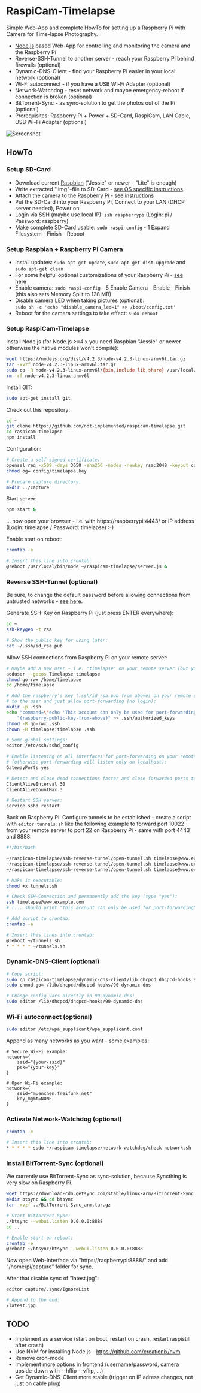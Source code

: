 RaspiCam-Timelapse
==================

Simple Web-App and complete HowTo for setting up a Raspberry Pi with Camera for Time-lapse Photography.

- [Node.js](https://nodejs.org/) based Web-App for controlling and monitoring the camera and the Raspberry Pi
- Reverse-SSH-Tunnel to another server - reach your Raspberry Pi behind firewalls (optional)
- Dynamic-DNS-Client - find your Raspberry Pi easier in your local network (optional)
- Wi-Fi autoconnect - if you have a USB Wi-Fi Adapter (optional)
- Network-Watchdog - reset network and maybe emergency-reboot if connection is broken (optional)
- BitTorrent-Sync - as sync-solution to get the photos out of the Pi (optional)
- Prerequisites: Raspberry Pi + Power + SD-Card, RaspiCam, LAN Cable, USB Wi-Fi Adapter (optional)

![Screenshot](screenshot.jpg)


HowTo
-----

### Setup SD-Card

- Download current [Raspbian](https://www.raspberrypi.org/downloads/raspbian/) ("Jessie" or newer - "Lite" is enough)
- Write extracted ".img"-file to SD-Card - [see OS specific instructions](https://www.raspberrypi.org/documentation/installation/installing-images/README.md)
- Attach the camera to the Raspberry Pi - [see instructions](https://www.raspberrypi.org/documentation/configuration/camera.md)
- Put the SD-Card into your Raspberry Pi, Connect to your LAN (DHCP server needed), Power on
- Login via SSH (maybe use local IP): `ssh raspberrypi` (Login: pi / Password: raspberry)
- Make complete SD-Card usable: `sudo raspi-config` - 1 Expand Filesystem - Finish - Reboot


### Setup Raspbian + Raspberry Pi Camera

- Install updates: `sudo apt-get update`, `sudo apt-get dist-upgrade` and `sudo apt-get clean`
- For some helpful optional customizations of your Raspberry Pi - [see here](Raspberry-Customizing.md)
- Enable camera: `sudo raspi-config` - 5 Enable Camera - Enable - Finish  
  (this also sets Memory Split to 128 MB)
- Disable camera LED when taking pictures (optional):  
  `sudo sh -c 'echo "disable_camera_led=1" >> /boot/config.txt'`
- Reboot for the camera settings to take effect: `sudo reboot`


### Setup RaspiCam-Timelapse

Install Node.js (for Node.js >=4.x you need Raspbian "Jessie" or newer - otherwise the native modules won't compile):

```bash
wget https://nodejs.org/dist/v4.2.3/node-v4.2.3-linux-armv6l.tar.gz
tar -xvzf node-v4.2.3-linux-armv6l.tar.gz
sudo cp -R node-v4.2.3-linux-armv6l/{bin,include,lib,share} /usr/local/
rm -rf node-v4.2.3-linux-armv6l
```

Install GIT:

```bash
sudo apt-get install git
```

Check out this repository:

```bash
cd ~
git clone https://github.com/not-implemented/raspicam-timelapse.git
cd raspicam-timelapse
npm install
```

Configuration:

```bash
# Create a self-signed certificate:
openssl req -x509 -days 3650 -sha256 -nodes -newkey rsa:2048 -keyout config/timelapse.key -out config/timelapse.crt
chmod og= config/timelapse.key

# Prepare capture directory:
mkdir ../capture
```

Start server:

```bash
npm start &
```

... now open your browser - i.e. with https://raspberrypi:4443/ or IP address (Login: timelapse / Password: timelapse) :-)

Enable start on reboot:

```bash
crontab -e

# Insert this line into crontab:
@reboot /usr/local/bin/node ~/raspicam-timelapse/server.js &
```


### Reverse SSH-Tunnel (optional)

Be sure, to change the default password before allowing connections from untrusted
networks - [see here](Raspberry-Customizing.md).

Generate SSH-Key on Raspberry Pi (just press ENTER everywhere):

```bash
cd ~
ssh-keygen -t rsa

# Show the public key for using later:
cat ~/.ssh/id_rsa.pub
```

Allow SSH connections from Raspberry Pi on your remote server:

```bash
# Maybe add a new user - i.e. "timelapse" on your remote server (but you can use an existing one):
adduser --gecos Timelapse timelapse
chmod go-rwx /home/timelapse
cd /home/timelapse

# Add the raspberry's key (.ssh/id_rsa.pub from above) on your remote server
# to the user and just allow port-forwarding (no login):
mkdir -p .ssh
echo "command=\"echo 'This account can only be used for port-forwarding'\",no-agent-forwarding,no-X11-forwarding" \
    "{raspberry-public-key-from-above}" >> .ssh/authorized_keys
chmod -R go-rwx .ssh
chown -R timelapse:timelapse .ssh

# Some global settings:
editor /etc/ssh/sshd_config

# Enable listening on all interfaces for port-forwarding on your remote server
# (otherwise port-forwarding will listen only on localhost):
GatewayPorts yes

# Detect and close dead connections faster and close forwarded ports to reuse them:
ClientAliveInterval 30
ClientAliveCountMax 3

# Restart SSH server:
service sshd restart
```

Back on Raspberry Pi: Configure tunnels to be established - create a script with
`editor tunnels.sh` like the following example to forward port 10022 from your
remote server to port 22 on Raspberry Pi - same with port 4443 and 8888:

```bash
#!/bin/bash

~/raspicam-timelapse/ssh-reverse-tunnel/open-tunnel.sh timelapse@www.example.com 10022 22 &
~/raspicam-timelapse/ssh-reverse-tunnel/open-tunnel.sh timelapse@www.example.com 4443 4443 &
~/raspicam-timelapse/ssh-reverse-tunnel/open-tunnel.sh timelapse@www.example.com 18888 8888 &
```

```bash
# Make it executable:
chmod +x tunnels.sh

# Check SSH-Connection and permanently add the key (type "yes"):
ssh timelapse@www.example.com
# (... should print "This account can only be used for port-forwarding" and close SSH connection)

# Add script to crontab:
crontab -e

# Insert this lines into crontab:
@reboot ~/tunnels.sh
* * * * * ~/tunnels.sh
```


### Dynamic-DNS-Client (optional)

```bash
# Copy script:
sudo cp raspicam-timelapse/dynamic-dns-client/lib_dhcpcd_dhcpcd-hooks_90-dynamic-dns /lib/dhcpcd/dhcpcd-hooks/90-dynamic-dns
sudo chmod go= /lib/dhcpcd/dhcpcd-hooks/90-dynamic-dns

# Change config vars directly in 90-dynamic-dns:
sudo editor /lib/dhcpcd/dhcpcd-hooks/90-dynamic-dns
```


### Wi-Fi autoconnect (optional)

```bash
sudo editor /etc/wpa_supplicant/wpa_supplicant.conf
```

Append as many networks as you want - some examples:

```
# Secure Wi-Fi example:
network={
    ssid="{your-ssid}"
    psk="{your-key}"
}

# Open Wi-Fi example:
network={
    ssid="muenchen.freifunk.net"
    key_mgmt=NONE
}
```


### Activate Network-Watchdog (optional)

```bash
crontab -e

# Insert this line into crontab:
* * * * * sudo ~/raspicam-timelapse/network-watchdog/check-network.sh
```


### Install BitTorrent-Sync (optional)

We currently use BitTorrent-Sync as sync-solution, because Syncthing is very slow on Raspberry Pi.

```bash
wget https://download-cdn.getsync.com/stable/linux-arm/BitTorrent-Sync_arm.tar.gz
mkdir btsync && cd btsync
tar -xvzf ../BitTorrent-Sync_arm.tar.gz

# Start BitTorrent-Sync:
./btsync --webui.listen 0.0.0.0:8888
cd ..

# Enable start on reboot:
crontab -e
@reboot ~/btsync/btsync --webui.listen 0.0.0.0:8888
```

Now open Web-Interface via "https://raspberrypi:8888/" and add "/home/pi/capture" folder for sync.

After that disable sync of "latest.jpg":

```bash
editor capture/.sync/IgnoreList

# Append to the end:
/latest.jpg
```


TODO
----

- Implement as a service (start on boot, restart on crash, restart raspistill after crash)
- Use NVM for installing Node.js - https://github.com/creationix/nvm
- Remove cron-mode
- Implement more options in frontend (username/password, camera upside-down with --hflip --vflip, ...)
- Get Dynamic-DNS-Client more stable (trigger on IP adress changes, not just on cable plug)
